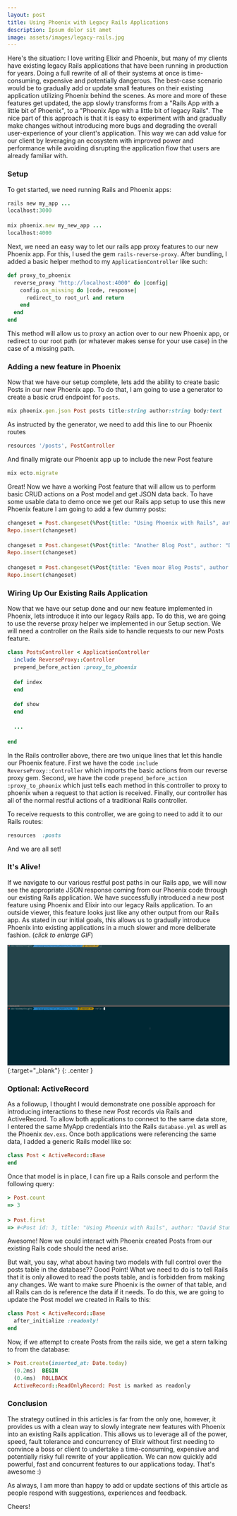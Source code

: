 ```yaml
---
layout: post
title: Using Phoenix with Legacy Rails Applications
description: Ipsum dolor sit amet
image: assets/images/legacy-rails.jpg
---
```


Here's the situation: I love writing Elixir and Phoenix, but many of my clients have existing legacy Rails applications that have been running in production for years. Doing a full rewrite of all of their systems at once is time-consuming, expensive and potentially dangerous. The best-case scenario would be to gradually add or update small features on their existing application utilizing Phoenix behind the scenes. As more and more of these features get updated, the app slowly transforms from a "Rails App with a little bit of Phoenix", to a "Phoenix App with a little bit of legacy Rails". The nice part of this approach is that it is easy to experiment with and gradually make changes without introducing more bugs and degrading the overall user-experience of your client's application. This way we can add value for our client by leveraging an ecosystem with improved power and performance while avoiding disrupting the application flow that users are already familiar with.

### Setup

To get started, we need running Rails and Phoenix apps:

~~~ruby
rails new my_app ...
localhost:3000

mix phoenix.new my_new_app ...
localhost:4000
~~~

Next, we need an easy way to let our rails app proxy features to our new Phoenix app. For this, I used the gem `rails-reverse-proxy`. After bundling, I added a basic helper method to my `ApplicationController` like such:

~~~ruby
def proxy_to_phoenix
  reverse_proxy "http://localhost:4000" do |config|
    config.on_missing do |code, response|
      redirect_to root_url and return
    end
  end
end
~~~

This method will allow us to proxy an action over to our new Phoenix app, or redirect to our root path (or whatever makes sense for your use case) in the case of a missing path.

### Adding a new feature in Phoenix

Now that we have our setup complete, lets add the ability to create basic Posts in our new Phoenix app. To do that, I am going to use a generator to create a basic crud endpoint for `posts`.

~~~ruby
mix phoenix.gen.json Post posts title:string author:string body:text
~~~

As instructed by the generator, we need to add this line to our Phoenix routes

~~~ruby
resources '/posts', PostController
~~~

And finally migrate our Phoenix app up to include the new Post feature

~~~ruby
mix ecto.migrate
~~~

Great! Now we have a working Post feature that will allow us to perform basic CRUD actions on a Post model and get JSON data back. To have some usable data to demo once we get our Rails app setup to use this new Phoenix feature I am going to add a few dummy posts:

~~~ruby
changeset = Post.changeset(%Post{title: "Using Phoenix with Rails", author: "David Stump", body: "Hello, from Phoenix!"})
Repo.insert(changeset)

changeset = Post.changeset(%Post{title: "Another Blog Post", author: "David Stump", body: "I like turtles."})
Repo.insert(changeset)

changeset = Post.changeset(%Post{title: "Even moar Blog Posts", author: "David Stump", body: "Ping Pong"})
Repo.insert(changeset)
~~~

### Wiring Up Our Existing Rails Application

Now that we have our setup done and our new feature implemented in Phoenix, lets introduce it into our legacy Rails app. To do this, we are going to use the reverse proxy helper we implemented in our Setup section. We will need a controller on the Rails side to handle requests to our new Posts feature.

~~~ruby
class PostsController < ApplicationController
  include ReverseProxy::Controller
  prepend_before_action :proxy_to_phoenix

  def index
  end

  def show
  end

  ...

end
~~~

In the Rails controller above, there are two unique lines that let this handle our Phoenix feature. First we have the code `include ReverseProxy::Controller` which imports the basic actions from our reverse proxy gem. Second, we have the code `prepend_before_action :proxy_to_phoenix` which just tells each method in this controller to proxy to phoenix when a request to that action is received. Finally, our controller has all of the normal restful actions of a traditional Rails controller.

To receive requests to this controller, we are going to need to add it to our Rails routes:

~~~ruby
resources  :posts
~~~

And we are all set!

### It's Alive!

If we navigate to our various restful post paths in our Rails app, we will now see the appropriate JSON response coming from our Phoenix code through our existing Rails application. We have successfully introduced a new post feature using Phoenix and Elixir into our legacy Rails application. To an outside viewer, this feature looks just like any other output from our Rails app. As stated in our initial goals, this allows us to gradually introduce Phoenix into existing applications in a much slower and more deliberate fashion. (_click to enlarge GIF_)

[![Phoenix with Rails Demo](/assets/images/phoenix_with_rails.gif)](/assets/images/phoenix_with_rails.gif){:target="_blank"}
{: .center }

### Optional: ActiveRecord

As a followup, I thought I would demonstrate one possible approach for introducing interactions to these new Post records via Rails and ActiveRecord.  To allow both applications to connect to the same data store, I entered the same MyApp credentials into the Rails `database.yml` as well as the Phoenix `dev.exs`. Once both applications were referencing the same data, I added a generic Rails model like so:

~~~ruby
class Post < ActiveRecord::Base
end
~~~

Once that model is in place, I can fire up a Rails console and perform the following query:

~~~ruby
> Post.count
=> 3

> Post.first
=> #<Post id: 3, title: "Using Phoenix with Rails", author: "David Stump", body: "Hello, from Phoenix!", inserted_at: ..., updated_at: ...>
~~~

Awesome! Now we could interact with Phoenix created Posts from our existing Rails code should the need arise.

But wait, you say, what about having two models with full control over the posts table in the database?? Good Point! What we need to do is to tell Rails that it is only allowed to read the posts table, and is forbidden from making any changes. We want to make sure Phoenix is the owner of that table, and all Rails can do is reference the data if it needs. To do this, we are going to update the Post model we created in Rails to this:

~~~ruby
class Post < ActiveRecord::Base
  after_initialize :readonly!
end
~~~

Now, if we attempt to create Posts from the rails side, we get a stern talking to from the database:

~~~ruby
> Post.create(inserted_at: Date.today)
  (0.2ms)  BEGIN
  (0.4ms)  ROLLBACK
  ActiveRecord::ReadOnlyRecord: Post is marked as readonly
~~~

### Conclusion

The strategy outlined in this articles is far from the only one, however, it provides us with a clean way to slowly integrate new features with Phoenix into an existing Rails application. This allows us to leverage all of the power, speed, fault tolerance and concurrency of Elixir without first needing to convince a boss or client to undertake a time-consuming, expensive and potentially risky full rewrite of your application. We can now quickly add powerful, fast and concurrent features to our applications today. That's awesome :)

As always, I am more than happy to add or update sections of this article as people respond with suggestions, experiences and feedback.

Cheers!
